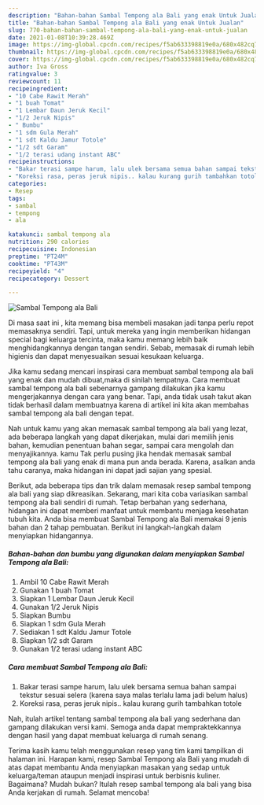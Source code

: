 ```yaml
---
description: "Bahan-bahan Sambal Tempong ala Bali yang enak Untuk Jualan"
title: "Bahan-bahan Sambal Tempong ala Bali yang enak Untuk Jualan"
slug: 770-bahan-bahan-sambal-tempong-ala-bali-yang-enak-untuk-jualan
date: 2021-01-08T10:39:28.469Z
image: https://img-global.cpcdn.com/recipes/f5ab633398819e0a/680x482cq70/sambal-tempong-ala-bali-foto-resep-utama.jpg
thumbnail: https://img-global.cpcdn.com/recipes/f5ab633398819e0a/680x482cq70/sambal-tempong-ala-bali-foto-resep-utama.jpg
cover: https://img-global.cpcdn.com/recipes/f5ab633398819e0a/680x482cq70/sambal-tempong-ala-bali-foto-resep-utama.jpg
author: Iva Gross
ratingvalue: 3
reviewcount: 11
recipeingredient:
- "10 Cabe Rawit Merah"
- "1 buah Tomat"
- "1 Lembar Daun Jeruk Kecil"
- "1/2 Jeruk Nipis"
- " Bumbu"
- "1 sdm Gula Merah"
- "1 sdt Kaldu Jamur Totole"
- "1/2 sdt Garam"
- "1/2 terasi udang instant ABC"
recipeinstructions:
- "Bakar terasi sampe harum, lalu ulek bersama semua bahan sampai tekstur sesuai selera (karena saya malas terlalu lama jadi belum halus)"
- "Koreksi rasa, peras jeruk nipis.. kalau kurang gurih tambahkan totole"
categories:
- Resep
tags:
- sambal
- tempong
- ala

katakunci: sambal tempong ala 
nutrition: 290 calories
recipecuisine: Indonesian
preptime: "PT24M"
cooktime: "PT43M"
recipeyield: "4"
recipecategory: Dessert

---
```



![Sambal Tempong ala Bali](https://img-global.cpcdn.com/recipes/f5ab633398819e0a/680x482cq70/sambal-tempong-ala-bali-foto-resep-utama.jpg)

Di masa  saat ini , kita memang bisa membeli masakan jadi tanpa perlu repot memasaknya sendiri. Tapi, untuk mereka yang ingin memberikan hidangan special bagi keluarga tercinta, maka kamu memang lebih baik menghidangkannya dengan tangan sendiri. Sebab, memasak di rumah lebih higienis dan dapat menyesuaikan sesuai kesukaan keluarga.

Jika kamu sedang mencari inspirasi cara membuat sambal tempong ala bali yang enak dan mudah dibuat,maka di sinilah tempatnya. Cara membuat sambal tempong ala bali  sebenarnya gampang dilakukan jika kamu mengerjakannya dengan cara yang benar. Tapi, anda tidak usah takut akan tidak berhasil dalam membuatnya 
karena di artikel ini kita akan membahas sambal tempong ala bali dengan tepat.  



Nah untuk kamu yang akan memasak sambal tempong ala bali yang lezat, ada beberapa langkah yang dapat dikerjakan, mulai dari memilih jenis bahan, kemudian penentuan bahan segar, sampai cara mengolah dan menyajikannya. kamu Tak perlu pusing jika hendak memasak sambal tempong ala bali yang enak di mana pun anda berada. Karena, asalkan anda  tahu caranya, maka hidangan ini dapat jadi sajian yang spesial.

Berikut, ada beberapa tips dan trik dalam memasak resep sambal tempong ala bali yang siap dikreasikan. Sekarang, mari kita coba variasikan sambal tempong ala bali sendiri di rumah. Tetap berbahan yang sederhana, hidangan ini dapat memberi manfaat untuk membantu menjaga kesehatan tubuh kita. Anda bisa membuat Sambal Tempong ala Bali memakai 9 jenis bahan dan 2 tahap pembuatan. Berikut ini langkah-langkah dalam menyiapkan hidangannya.

<!--inarticleads1-->

##### Bahan-bahan dan bumbu yang digunakan dalam menyiapkan Sambal Tempong ala Bali:

1. Ambil 10 Cabe Rawit Merah
1. Gunakan 1 buah Tomat
1. Siapkan 1 Lembar Daun Jeruk Kecil
1. Gunakan 1/2 Jeruk Nipis
1. Siapkan  Bumbu
1. Siapkan 1 sdm Gula Merah
1. Sediakan 1 sdt Kaldu Jamur Totole
1. Siapkan 1/2 sdt Garam
1. Gunakan 1/2 terasi udang instant ABC




<!--inarticleads2-->

##### Cara membuat Sambal Tempong ala Bali:

1. Bakar terasi sampe harum, lalu ulek bersama semua bahan sampai tekstur sesuai selera (karena saya malas terlalu lama jadi belum halus)
1. Koreksi rasa, peras jeruk nipis.. kalau kurang gurih tambahkan totole




Nah, itulah artikel tentang  sambal tempong ala bali  yang sederhana dan gampang dilakukan versi kami. Semoga anda dapat mempraktekkannya dengan hasil yang dapat membuat keluarga di rumah senang. 

Terima kasih kamu telah menggunakan resep yang tim kami tampilkan di halaman ini. Harapan kami, resep  Sambal Tempong ala Bali yang mudah di atas dapat membantu Anda menyiapkan masakan yang sedap untuk keluarga/teman ataupun menjadi inspirasi untuk berbisnis kuliner. Bagaimana? Mudah bukan? Itulah resep sambal tempong ala bali yang bisa Anda kerjakan di rumah. Selamat mencoba!

